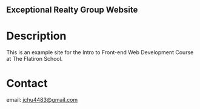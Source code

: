 Exceptional Realty Group Website
---

# Description

This is an example site for the Intro to Front-end Web Development Course at The Flatiron School.

# Contact 

email: jchu4483@gmail.com